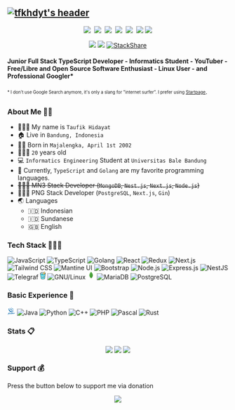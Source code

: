 ## [![tfkhdyt's header](https://i.postimg.cc/WzQ1smNx/new-tfkhdyt-small-banner.jpg)](https://tfkhdyt.my.id/)

<p align=center>
  <a href="https://facebook.com/tfkhdyt142"><img height="28" src="https://upload.wikimedia.org/wikipedia/commons/5/51/Facebook_f_logo_%282019%29.svg"></a>&nbsp;
  <a href="https://twitter.com/tfkhdyt"><img height="28" src="https://upload.wikimedia.org/wikipedia/commons/4/4f/Twitter-logo.svg"></a>&nbsp;
  <a href="https://instagram.com/_tfkhdyt_"><img height="28" src="https://upload.wikimedia.org/wikipedia/commons/e/e7/Instagram_logo_2016.svg"></a>&nbsp;
  <a href="https://youtube.com/tfkhdyt"><img height="28" src="https://upload.wikimedia.org/wikipedia/commons/a/a0/YouTube_social_red_circle_%282017%29.svg"></a>&nbsp;
  <a href="https://t.me/tfkhdyt"><img height="28" src="https://upload.wikimedia.org/wikipedia/commons/8/83/Telegram_2019_Logo.svg"></a>&nbsp;
  <a href="https://www.linkedin.com/mwlite/in/taufik-hidayat-6793aa200"><img height="28" src="https://upload.wikimedia.org/wikipedia/commons/8/81/LinkedIn_icon.svg"></a>
  <a href="https://pddikti.kemdikbud.go.id/data_mahasiswa/QUUyNzdEMjktNDk0Ri00RTlDLUE4NzgtNkUwRDBDRjIxOUNB"><img height="28" src="https://i.postimg.cc/YSB2c3DG/1619598282440.png"></a>
</p>
<p align="center">
  <img src="https://visitor-badge.laobi.icu/badge?page_id=tfkhdyt.tfkhdyt" />
  <a href="https://github.com/tfkhdyt"><img src="https://img.shields.io/github/followers/tfkhdyt?label=followers&style=social"/></a>
  <a href='https://stackshare.io/tfkhdyt/mn3'>
    <img src='http://img.shields.io/badge/tech-stack-0690fa.svg?style=flat' alt='StackShare' />
  </a>
</p>

#### Junior Full Stack TypeScript Developer - Informatics Student - YouTuber - Free/Libre and Open Source Software Enthusiast - Linux User - and Professional Googler*
<sub><sup>* I don't use Google Search anymore, it's only a slang for "internet surfer". I prefer using <a href="https://startpage.com">Startpage</a></sup></sub>. 

### About Me 👨🏻
  - 👨🏻‍💼 My name is `Taufik Hidayat`
  - 🏠 Live in `Bandung, Indonesia`
  - 👶🏻 Born in `Majalengka, April 1st 2002`
  - 🧍🏻‍♂️ `20` years old
  - 💻 `Informatics Engineering` Student at `Universitas Bale Bandung`
  - 🌟 Currently, `TypeScript` and `Golang` are my favorite programming languages.
  - ~~👨🏻‍💻 MN3 Stack Developer (`MongoDB`, `Nest.js`, `Next.js`, `Node.js`)~~ 
  - 👨🏻‍💻 PNG Stack Developer (`PostgreSQL`, `Next.js`, `Gin`)
  - 🌏 Languages
    - 🇮🇩 Indonesian
    - 🇮🇩 Sundanese
    - 🇬🇧 English

### Tech Stack 👨🏻‍💻
<span>
  <img src="https://upload.wikimedia.org/wikipedia/commons/9/99/Unofficial_JavaScript_logo_2.svg" height="18" title="JavaScript" />    
  <img src="https://upload.wikimedia.org/wikipedia/commons/4/4c/Typescript_logo_2020.svg" height="18" title="TypeScript" />
  <img src="https://cdn.worldvectorlogo.com/logos/go-logo-1.svg" height="18" title="Golang" />
  <img src="https://www.vectorlogo.zone/logos/reactjs/reactjs-icon.svg" height="18" title="React" />
  <img src="https://raw.githubusercontent.com/reduxjs/redux/master/logo/logo.svg" height="18" title="Redux" />
  <img src="https://upload.wikimedia.org/wikipedia/commons/1/10/Cib-next-js_%28CoreUI_Icons_v1.0.0%29.svg" height="18" title="Next.js" />
  <img src="https://upload.wikimedia.org/wikipedia/commons/d/d5/Tailwind_CSS_Logo.svg" height="18" title="Tailwind CSS" />
  <img src="https://i.postimg.cc/1zY3VDPL/mantine.png" height="18" title="Mantine UI" />
  <img src="https://upload.wikimedia.org/wikipedia/commons/b/b2/Bootstrap_logo.svg" height="18" title="Bootstrap" />
  <img src="https://www.vectorlogo.zone/logos/nodejs/nodejs-icon.svg" height="18" title="Node.js" />
  <img src="https://uxwing.com/wp-content/themes/uxwing/download/10-brands-and-social-media/expressjs.svg" height="18" title="Express.js" />
  <img src="https://docs.nestjs.com/assets/logo-small.svg" height="18" title="NestJS" />
  <img src="https://telegraf.js.org/media/logo.svg" height="18" title="Telegraf" />
  <img src="https://raw.githubusercontent.com/gin-gonic/logo/master/color.svg" height="18" title="Gin" />
  <img src="https://cdn.freebiesupply.com/logos/large/2x/linux-tux-1-logo-png-transparent.png" height="18" title="GNU/Linux" />
  <img src="images/icons/mongo.svg" height="18" title="MongoDB" />
  <img src="https://mariadb.com/wp-content/uploads/2019/11/mariadb-logo-vertical_blue.svg" height="18" title="MariaDB" />
  <img src="https://www.vectorlogo.zone/logos/postgresql/postgresql-icon.svg" height="18" title="PostgreSQL" />
</span>

### Basic Experience 📖
<span>
  <img src="images/icons/jquery.svg" height="18" title="jQuery" />
  <img src="https://raw.githubusercontent.com/tfkhdyt/web-portfolio/main/public/icons/java.svg" height="18" title="Java" />
  <img src="https://upload.wikimedia.org/wikipedia/commons/c/c3/Python-logo-notext.svg" height="18" title="Python" />
  <img src="https://upload.wikimedia.org/wikipedia/commons/1/18/ISO_C%2B%2B_Logo.svg" height="18" title="C++" />
  <img src="https://upload.wikimedia.org/wikipedia/commons/2/27/PHP-logo.svg" height="18" title="PHP" />
  <img src="https://wiki.freepascal.org/images/f/fd/Lazarus-icons-lpr-proposal-bpsoftware.png" height="18" title="Pascal" />
  <img src="https://upload.wikimedia.org/wikipedia/commons/d/d5/Rust_programming_language_black_logo.svg" height="18" title="Rust" />
</span>

### Stats 📋
<p align="center">
  <img align="center" src="https://github-readme-stats.vercel.app/api?username=tfkhdyt&show_icons=true&theme=tokyonight&include_all_commits=true&count_private=true" />
  <img align="center" src="https://github-readme-streak-stats.herokuapp.com/?user=tfkhdyt&count_private=true&theme=tokyonight" />
  <img align="center" src="https://github-readme-stats.vercel.app/api/top-langs/?username=tfkhdyt&langs_count=10&theme=tokyonight&layout=compact&hide=css,scss,less,html,hack" />
</p>

### Support 💰
Press the button below to support me via donation

<p align="center">
  <a href="https://donate.tfkhdyt.my.id/">
    <img src="https://i.postimg.cc/jjRDbZQx/1621036430601.png" width="125px">
  </a>
</p>

